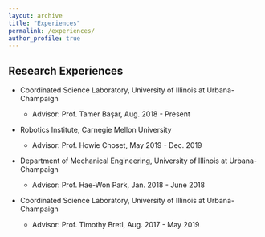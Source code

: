 ```yaml
---
layout: archive
title: "Experiences"
permalink: /experiences/
author_profile: true
---
```


Research Experiences
------
* Coordinated Science Laboratory, University of Illinois at Urbana-Champaign
  * Advisor: Prof. Tamer Başar, Aug. 2018 - Present

* Robotics Institute, Carnegie Mellon University
  * Advisor: Prof. Howie Choset, May 2019 - Dec. 2019
  
* Department of Mechanical Engineering, University of Illinois at Urbana-Champaign
  * Advisor: Prof. Hae-Won Park, Jan. 2018 - June 2018

* Coordinated Science Laboratory, University of Illinois at Urbana-Champaign
  * Advisor: Prof. Timothy Bretl, Aug. 2017 - May 2019
